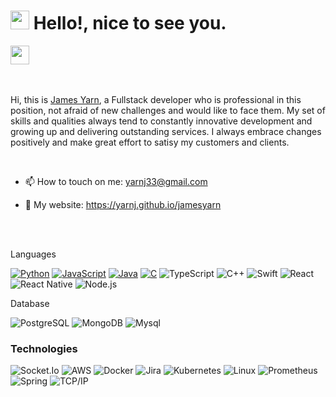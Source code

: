 <h1><img src="https://emojis.slackmojis.com/emojis/images/1531849430/4246/blob-sunglasses.gif?1531849430" width="30"/> Hello!, nice to see you.</h1>

<p align="left">
<a href="https://www.linkedin.com/in/yarnj33" target="_blank"><img height="30" src="https://encrypted-tbn0.gstatic.com/images?q=tbn:ANd9GcT5dS7BQqmVln0FmHiQwEbwCKE9eUqqcO75Aw&usqp=CAU"></a>&nbsp;&nbsp;&nbsp;&nbsp;&nbsp;
</p>

<br>

Hi, this is [James Yarn](https://yarnj.github.io/jamesyarn), a Fullstack developer who is professional in this position, not afraid of new challenges and would like to face them. My set of skills and qualities always tend to constantly innovative development and growing up and delivering outstanding services.
I always embrace changes positively and make great effort to satisy my customers and clients.

<br>

- 📫 How to touch on me: [yarnj33@gmail.com](mailto:yarnj33@gmail.com)

- 🔗 My website: https://yarnj.github.io/jamesyarn

 <br>

 </br>

Languages

[![Python](https://img.shields.io/badge/-Python-fff?&logo=python)](https://github.com/jacob-liu-g?tab=repositories&q=&type=&language=python)
[![JavaScript](https://img.shields.io/badge/-JavaScript-fff?&logo=JavaScript&logoColor=ddc508)](https://github.com/jacob-liu-g?tab=repositories&q=&type=&language=javascript)
[![Java](https://img.shields.io/badge/-Java-fff?&logo=Java&logoColor=007396)](https://github.com/jacob-liu-g?tab=repositories&q=&type=&language=java)
[![C](https://img.shields.io/badge/-C-fff?&logo=C)](https://github.com/jacob-liu-g?tab=repositories&q=&type=&language=c)
![TypeScript](https://img.shields.io/badge/-TypeScript-fff?&logo=TypeScript&logoColor=007ACC)
![C++](https://img.shields.io/badge/-C++-fff?&logo=c%2b%2b&logoColor=00599C)
![Swift](https://img.shields.io/badge/-Swift-fff?&logo=Swift)
![React](https://img.shields.io/badge/-React-fff?&logo=React)
![React Native](https://img.shields.io/badge/-ReactNative-fff?&logo=React)
![Node.js](https://img.shields.io/badge/-Node.js-fff?&logo=node.js)

Database

![PostgreSQL](https://img.shields.io/badge/-PostgreSQL-fff?&logo=PostgreSQL&logoColor=336791)
![MongoDB](https://img.shields.io/badge/-MongoDB-fff?&logo=MongoDB)
![Mysql](https://img.shields.io/badge/-MySql-fff?&logo=MySql)


### Technologies

![Socket.Io](https://img.shields.io/badge/-Socket.Io-fff?&logo=Socket.Io)
![AWS](https://img.shields.io/badge/-AWS-fff?&logo=Amazon-AWS&logoColor=232F3E)
![Docker](https://img.shields.io/badge/-Docker-fff?&logo=Docker)
![Jira](https://img.shields.io/badge/-Jira-fff?&logo=jira-software&logoColor=0052CC)
![Kubernetes](https://img.shields.io/badge/-Kubernetes-fff?&logo=Kubernetes)
![Linux](https://img.shields.io/badge/-Linux-fff?&logo=linux&logoColor=000)
![Prometheus](https://img.shields.io/badge/-Prometheus-fff?&logo=Prometheus)
![Spring](https://img.shields.io/badge/-Spring-fff?&logo=Spring)
![TCP/IP](https://img.shields.io/badge/-TCP/IP-fff?&logo=Cisco)

</div>
